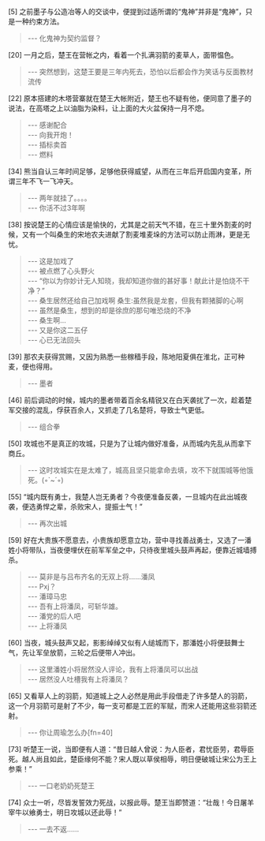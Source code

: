 
[5] 之前墨子与公造冶等人的交谈中，便提到过适所谓的“鬼神”并非是“鬼神”，只是一种约束方法。
>--- 化鬼神为契约监督？<br>

[20] 一月之后，楚王在营帐之内，看着一个扎满羽箭的麦草人，面带愠色。
>--- 突然想到，这楚王要是三年内死去，恐怕以后都会作为笑话与反面教材流传<br>

[22] 原本搭建的木塔营寨就在楚王大帐附近，楚王也不疑有他，便同意了墨子的说法，在高塔之上以油脂为染料，让上面的大火盆保持一月不熄。
>--- 感谢配合<br>
>--- 向我开炮！<br>
>--- 插标卖首<br>
>--- 燃料<br>

[34] 熊当自认三年时间足够，足够他获得威望，从而在三年后开启国内变革，所谓三年不飞一飞冲天。
>--- 两年就挂了。。。。<br>
>--- 你活不过3年啊<br>

[38] 按说楚王的心情应该是愉快的，尤其是之前天气不错，在三十里外割麦的时候，又有一个叫桑生的宋地农夫进献了割麦堆麦垛的方法可以防止雨淋，更是无忧。
>--- 这是加戏了<br>
>--- 被点燃了心头野火<br>
>--- “你以为你妙计无人知晓，我却知道你做的甚好事！献此计是怕烧不干净？”<br>
>--- 桑生居然还给自己加戏啊
桑生:虽然我是龙套，但我有颗猪脚的心啊<br>
>--- 虽然是桑生，想到的却是徐庶的那句唯恐烧的不净<br>
>--- 桑生啊…<br>
>--- 又是你这二五仔<br>
>--- 心已无法回头<br>

[39] 那农夫获得赏赐，又因为熟悉一些稼穑手段，陈地阳夏俱在淮北，正可种麦，便也得用。
>--- 墨者<br>

[46] 前后调动的时候，城内的墨者带着百余名精锐又在白天袭扰了一次，趁着楚军交接的混乱，俘获百余人，又抓走了几名楚将，导致士气更低。
>--- 组合拳<br>

[50] 攻城也不是真正的攻城，只是为了让城内做好准备，从而城内先乱从而拿下商丘。
>--- 这时攻城实在是太难了，城高且坚只能拿命去填，攻不下就围城等他饿死。(◦`~´◦)<br>

[55] “城内既有勇士，我楚人岂无勇者？今夜便准备反袭，一旦城内在此出城夜袭，便选勇悍之辈，杀败宋人，提振士气！”
>--- 再次出城<br>

[59] 好在大贵族不愿意去，小贵族却愿意立功，营中寻找善战勇士，又选了一潘姓小将带队，当夜便埋伏在前军军垒之中，只待夜里城头鼓声再起，便靠近城墙搏杀。
>--- 莫非是与吕布齐名的无双上将……潘凤<br>
>--- Pxj？<br>
>--- 潘璋马忠<br>
>--- 吾有上将潘凤，可斩华雄。<br>
>--- 潘党的后人吧<br>
>--- 上将潘凤<br>

[60] 当夜，城头鼓声又起，影影绰绰又似有人缒城而下，那潘姓小将便鼓舞士气，先让军垒放箭，三轮之后便带人冲出。
>--- 这里潘姓小将居然没人评论，我有上将潘凤可以出战<br>
>--- 居然没人吐槽我有上将潘凤？<br>

[65] 又看草人上的羽箭，知道城上之人必然是用此手段借走了许多楚人的羽箭，这一个月羽箭可是射了不少，每一支可都是工匠的军赋，而宋人还能用这些羽箭还射。
>--- 你让周瑜怎么办[fn=40]<br>

[73] 听楚王一说，当即便有人道：“昔日越人曾说：为人臣者，君忧臣劳，君辱臣死。越人尚且如此，楚臣缘何不能？宋人既以草侯相辱，明日便破城让宋公为王上参乘！”
>--- 一口老奶奶死楚王<br>

[74] 众士一听，尽皆发誓效力死战，以报此辱。楚王当即赞道：“壮哉！今日屠羊宰牛以飨勇士，明日攻城以还此辱！”
>--- 一去不返……<br>
